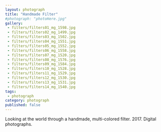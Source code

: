 ```yaml
---
layout: photograph
title: "Handmade Filter"
#photograph: "photoHere.jpg"
gallery: 
 - filters/filters01_mg_1598.jpg
 - filters/filters02_mg_1499.jpg
 - filters/filters03_mg_1502.jpg
 - filters/filters04_mg_1551.jpg
 - filters/filters05_mg_1552.jpg 
 - filters/filters06_mg_1558.jpg 
 - filters/filters07_mg_1520.jpg 
 - filters/filters08_mg_1576.jpg 
 - filters/filters09_mg_1584.jpg
 - filters/filters10_mg_1528.jpg 
 - filters/filters11_mg_1529.jpg 
 - filters/filters12_mg_1530.jpg
 - filters/filters13_mg_1531.jpg
 - filters/filters14_mg_1540.jpg
tags: 
 - photograph
category: photograph
published: false
---
```

Looking at the world through a handmade, multi-colored filter. 2017. Digital photographs.
